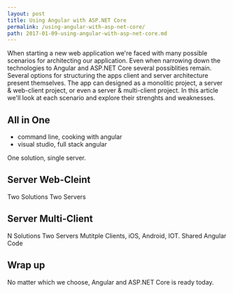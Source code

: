 ```yaml
---
layout: post
title: Using Angular with ASP.NET Core
permalink: /using-angular-with-asp-net-core/
path: 2017-01-09-using-angular-with-asp-net-core.md
---
```


When starting a new web application we're faced with many possible scenarios for architecting our application. Even when narrowing down the technologies to Angular and ASP.NET Core several possiblities remain. Several options for structuring the apps client and server architecture present themselves. The app can designed as a monolitic project, a server & web-client project, or even a server & multi-client project. In this article we'll look at each scenario and explore their strenghts and weaknesses.

## All in One

- command line, cooking with angular
- visual studio, full stack angular

One solution, single server.

## Server Web-Cleint

Two Solutions
Two Servers

## Server Multi-Client

N Solutions
Two Servers
Mutitple Clients, iOS, Android, IOT.
Shared Angular Code

## Wrap up

No matter which we choose, Angular and ASP.NET Core is ready today.